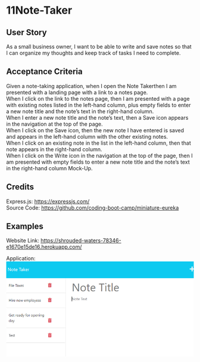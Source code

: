# 11Note-Taker

## User Story

As a small business owner, I want to be able to write and save notes so that I can organize my thoughts and keep track of tasks I need to complete.

## Acceptance Criteria

Given a note-taking application, when I open the Note Takerthen I am presented with a landing page with a link to a notes page.
<br>When I click on the link to the notes page, then I am presented with a page with existing notes listed in the left-hand column, plus empty fields to enter a new note title and the note’s text in the right-hand column.
<br>When I enter a new note title and the note’s text, then a Save icon appears in the navigation at the top of the page.
<br>When I click on the Save icon, then the new note I have entered is saved and appears in the left-hand column with the other existing notes.
<br>When I click on an existing note in the list in the left-hand column, then that note appears in the right-hand column.
<br>When I click on the Write icon in the navigation at the top of the page, then I am presented with empty fields to enter a new note title and the note’s text in the right-hand column
Mock-Up.

## Credits

Express.js: https://expressjs.com/
<br> Source Code: https://github.com/coding-boot-camp/miniature-eureka

## Examples

Website Link: https://shrouded-waters-78346-e1670e15de16.herokuapp.com/

Application: ![alt text](./public/images/Screenshot%202023-08-23%20215849.png)